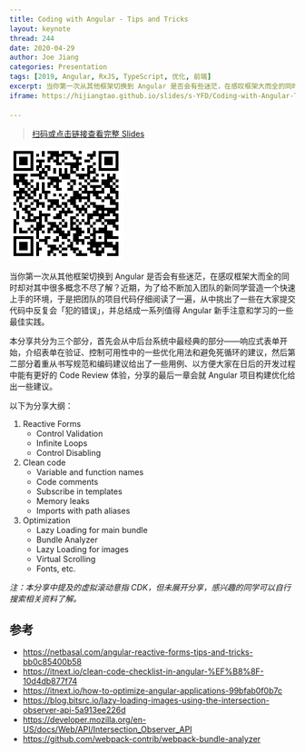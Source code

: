 ```yaml
---
title: Coding with Angular - Tips and Tricks
layout: keynote
thread: 244
date: 2020-04-29
author: Joe Jiang
categories: Presentation
tags: [2019, Angular, RxJS, TypeScript, 优化, 前端]
excerpt: 当你第一次从其他框架切换到 Angular 是否会有些迷茫，在感叹框架大而全的同时却对其中很多概念不尽了解？近期，为了给不断加入团队的新同学营造一个快速上手的环境，于是把团队的项目代码仔细阅读了一遍，从中挑出了一些在大家提交代码中反复会「犯的错误」，并总结成一系列值得 Angular 新手注意和学习的一些最佳实践。
iframe: https://hijiangtao.github.io/slides/s-YFD/Coding-with-Angular-Tips-and-Tricks.html#/

---
```


> [扫码或点击链接查看完整 Slides](https://hijiangtao.github.io/slides/s-YFD/Coding-with-Angular-Tips-and-Tricks.html#/)

[![](/assets/in-post/2020-04-29-Coding-with-Angular-qrcode.png)](https://hijiangtao.github.io/slides/s-YFD/Coding-with-Angular-Tips-and-Tricks.html#/)

当你第一次从其他框架切换到 Angular 是否会有些迷茫，在感叹框架大而全的同时却对其中很多概念不尽了解？近期，为了给不断加入团队的新同学营造一个快速上手的环境，于是把团队的项目代码仔细阅读了一遍，从中挑出了一些在大家提交代码中反复会「犯的错误」，并总结成一系列值得 Angular 新手注意和学习的一些最佳实践。

本分享共分为三个部分，首先会从中后台系统中最经典的部分——响应式表单开始，介绍表单在验证、控制可用性中的一些优化用法和避免死循环的建议，然后第二部分着重从书写规范和编码建议给出了一些用例、以方便大家在日后的开发过程中能有更好的 Code Review 体验，分享的最后一章会就 Angular 项目构建优化给出一些建议。

以下为分享大纲：

1. Reactive Forms
    * Control Validation
    * Infinite Loops
    * Control Disabling
2. Clean code
    * Variable and function names
    * Code comments
    * Subscribe in templates
    * Memory leaks
    * Imports with path aliases
3. Optimization
    * Lazy Loading for main bundle
    * Bundle Analyzer
    * Lazy Loading for images
    * Virtual Scrolling
    * Fonts, etc.

*注：本分享中提及的虚拟滚动意指 CDK，但未展开分享，感兴趣的同学可以自行搜索相关资料了解。*

## 参考

* <https://netbasal.com/angular-reactive-forms-tips-and-tricks-bb0c85400b58>
* <https://itnext.io/clean-code-checklist-in-angular-%EF%B8%8F-10d4db877f74>
* <https://itnext.io/how-to-optimize-angular-applications-99bfab0f0b7c>
* <https://blog.bitsrc.io/lazy-loading-images-using-the-intersection-observer-api-5a913ee226d>
* <https://developer.mozilla.org/en-US/docs/Web/API/Intersection_Observer_API>
* <https://github.com/webpack-contrib/webpack-bundle-analyzer>
